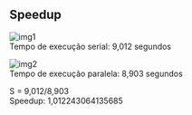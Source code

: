 ## Speedup  
  
![img1](/img1.png)  
Tempo de execução serial: 9,012 segundos
  
![img2](/img2.png)  
Tempo de execução paralela: 8,903 segundos
  
S = 9,012/8,903  
Speedup: 1,012243064135685
